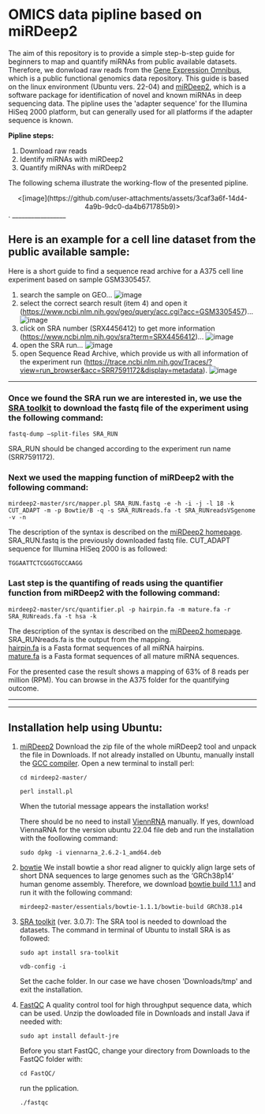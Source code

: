 # OMICS data pipline based on miRDeep2

The aim of this repository is to provide a simple step-b-step guide for beginners to map and quantify miRNAs from public available datasets. Therefore, we donwload raw reads from the [Gene Expression Omnibus](https://www.ncbi.nlm.nih.gov/geo/), which is a public functional genomics data repository. This guide is based on the linux environment (Ubuntu vers. 22-04) and [miRDeep2](https://www.mdc-berlin.de/content/mirdeep2-documentation?mdcbl%5B0%5D=/n-rajewsky%23t-data%2Csoftware%26resources&mdctl=0&mdcou=20738&mdcot=6&mdcbv=crsjgo3KpH2eVDwEmJ_-5lh5FYkn8dZh4PNU6NsBrTE), which is a software package for identification of novel and known miRNAs in deep sequencing data. The pipline uses the 'adapter sequence' for the Illumina HiSeq 2000 platform, but can generally used for all platforms if the adapter sequence is known.


**Pipline steps:**
1) Download raw reads
2) Identify miRNAs with miRDeep2
3) Quantify miRNAs with miRDeep2

The following schema illustrate the working-flow of the presented pipline.
<br>
<div style="text-align:center"><[image](https://github.com/user-attachments/assets/3caf3a6f-14d4-4a9b-9dc0-da4b671785b9)></div>.
_________________

## Here is an example for a cell line dataset from the public available sample:

Here is a short guide to find a sequence read archive for a A375 cell line experiment based on sample GSM3305457.

1. search the sample on GEO...
![image](https://github.com/user-attachments/assets/924b2312-1962-490c-9e24-c01c7ad5fdbc)
2. select the correct search result (item 4) and open it (https://www.ncbi.nlm.nih.gov/geo/query/acc.cgi?acc=GSM3305457)...
![image](https://github.com/user-attachments/assets/f77ebeae-a790-4cc5-8e2e-ce318b50bea3)
3. click on SRA number (SRX4456412) to get more information (https://www.ncbi.nlm.nih.gov/sra?term=SRX4456412)...
![image](https://github.com/user-attachments/assets/a418f7a4-8032-44a4-b945-7c847ff7c6f3)
4. open the SRA run...
![image](https://github.com/user-attachments/assets/d0176c2f-4db1-42ab-9a02-7fc0e0241f9d)
5. open Sequence Read Archive, which provide us with all information of the experiment run (https://trace.ncbi.nlm.nih.gov/Traces/?view=run_browser&acc=SRR7591172&display=metadata).
![image](https://github.com/user-attachments/assets/f3826c62-1832-453c-95c4-e25e65acf592)
_________________
### Once we found the SRA run we are interested in, we use the [SRA toolkit](https://github.com/ncbi/sra-tools) to download the fastq file of the experiment using the following command:
```
fastq-dump –split-files SRA_RUN
```
SRA_RUN should be changed according to the experiment run name (SRR7591172).

### Next we used the mapping function of miRDeep2 with the following command:
```
mirdeep2-master/src/mapper.pl SRA_RUN.fastq -e -h -i -j -l 18 -k CUT_ADAPT -m -p Bowtie/B -q -s SRA_RUNreads.fa -t SRA_RUNreadsVSgenome -v -n
```
The description of the syntax is described on the [miRDeep2 homepage](https://www.mdc-berlin.de/content/mirdeep2-documentation?mdcbl%5B0%5D=/n-rajewsky%23t-data%2Csoftware%26resources&mdctl=0&mdcou=20738&mdcot=6&mdcbv=crsjgo3KpH2eVDwEmJ_-5lh5FYkn8dZh4PNU6NsBrTE). SRA_RUN.fastq is the previously downloaded fastq file. CUT_ADAPT sequence for Illumina HiSeq 2000 is as followed:
```
TGGAATTCTCGGGTGCCAAGG
```
 
### Last step is the quantifing of reads using the quantifier function from miRDeep2 with the following command:
```
mirdeep2-master/src/quantifier.pl -p hairpin.fa -m mature.fa -r SRA_RUNreads.fa -t hsa -k
```
The description of the syntax is described on the [miRDeep2 homepage](https://www.mdc-berlin.de/content/mirdeep2-documentation?mdcbl%5B0%5D=/n-rajewsky%23t-data%2Csoftware%26resources&mdctl=0&mdcou=20738&mdcot=6&mdcbv=crsjgo3KpH2eVDwEmJ_-5lh5FYkn8dZh4PNU6NsBrTE). SRA_RUNreads.fa is the output from the mapping.
<br>[hairpin.fa](https://www.mirbase.org/download/hairpin.fa) is a Fasta format sequences of all miRNA hairpins.
<br>[mature.fa](https://www.mirbase.org/download/mature.fa) is a Fasta format sequences of all mature miRNA sequences.

For the presented case the result shows a mapping of 63% of 8 reads per million (RPM). You can browse in the A375 folder for the quantifying outcome.
_________________
_________________

## Installation help using Ubuntu:
1. [miRDeep2](https://github.com/rajewsky-lab/mirdeep2)
   Download the zip file of the whole miRDeep2 tool and unpack the file in Downloads.
   If not already installed on Ubuntu, manually install the [GCC compiler](https://linuxize.com/post/how-to-install-gcc-compiler-on-ubuntu-18-04/).
   Open a new terminal to install perl:
   ```
   cd mirdeep2-master/
   ```
   ```
   perl install.pl
   ```
   When the tutorial message appears the installation works!

   There should be no need to install [ViennRNA](https://www.tbi.univie.ac.at/RNA/) manually.
   If yes, download ViennaRNA for the version ubuntu 22.04 file deb and run the installation with the foollowing command:
   ```
   sudo dpkg -i viennarna_2.6.2-1_amd64.deb
   ```

2. [bowtie](https://bowtie-bio.sourceforge.net/manual.shtml)
   We install bowtie a shor read aligner to quickly align large sets of short DNA sequences to large genomes such as the ‘GRCh38p14’ human genome assembly. Therefore, we download [bowtie build 1.1.1](https://zoomadmin.com/HowToInstall/UbuntuPackage/bowtie) and run it with the following command:
   ```
   mirdeep2-master/essentials/bowtie-1.1.1/bowtie-build GRCh38.p14
   ```
      
4. [SRA toolkit](https://github.com/ncbi/sra-tools) (ver. 3.0.7):
   The SRA tool is needed to download the datasets. The command in terminal of Ubuntu to install SRA is as followed:
   ```
   sudo apt install sra-toolkit
   ```
   ```
   vdb-config -i
   ```
   Set the cache folder. In our case we have chosen 'Downloads/tmp' and exit the installation.

5. [FastQC](https://www.bioinformatics.babraham.ac.uk/projects/fastqc/)
   A quality control tool for high throughput sequence data, which can be used.
   Unzip the dowloaded file in Downloads and install Java if needed with:
   ```
   sudo apt install default-jre
   ```
   Before you start FastQC, change your directory from Downloads to the FastQC folder with:
   ```
   cd FastQC/
   ```
   run the pplication.
   ```
   ./fastqc
   ```
    
